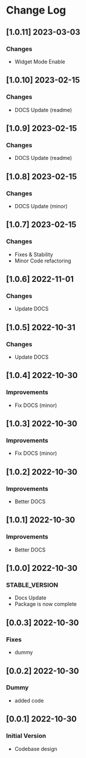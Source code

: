 # Change Log

## [1.0.11] 2023-03-03
### Changes

- Widget Mode Enable

## [1.0.10] 2023-02-15
### Changes

- DOCS Update (readme)

## [1.0.9] 2023-02-15
### Changes

- DOCS Update (readme)

## [1.0.8] 2023-02-15
### Changes

- DOCS Update (minor)

## [1.0.7] 2023-02-15
### Changes

- Fixes & Stability
- Minor Code refactoring

## [1.0.6] 2022-11-01
### Changes

- Update DOCS

## [1.0.5] 2022-10-31
### Changes

- Update DOCS

## [1.0.4] 2022-10-30
### Improvements

- Fix DOCS (minor)

## [1.0.3] 2022-10-30
### Improvements

- Fix DOCS (minor)

## [1.0.2] 2022-10-30
### Improvements

- Better DOCS 

## [1.0.1] 2022-10-30
### Improvements

- Better DOCS 

## [1.0.0] 2022-10-30
### STABLE_VERSION

- Docs Update
- Package is now complete

## [0.0.3] 2022-10-30
### Fixes

- dummy

## [0.0.2] 2022-10-30
### Dummy

- added code

## [0.0.1] 2022-10-30
### Initial Version

- Codebase design
